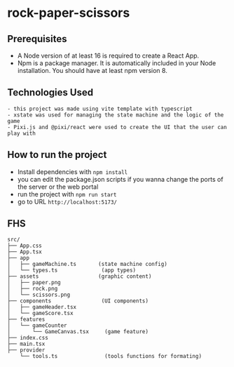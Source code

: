 # rock-paper-scissors

## Prerequisites

  - A Node version of at least 16 is required to create a React App.
  - Npm is a package manager. It is automatically included in your Node installation. You should have at least npm version 8.

## Technologies Used

    - this project was made using vite template with typescript
    - xstate was used for managing the state machine and the logic of the game
    - Pixi.js and @pixi/react were used to create the UI that the user can play with 

## How to run the project


- Install dependencies with `npm install`
- you can edit the package.json scripts if you wanna change the ports of the server or the web portal
- run the project with `npm run start`
- go to URL `http://localhost:5173/`


## FHS

```
src/
├── App.css
├── App.tsx
├── app
│   ├── gameMachine.ts       (state machine config)
│   └── types.ts              (app types)
├── assets                   (graphic content)
│   ├── paper.png
│   ├── rock.png
│   └── scissors.png
├── components                (UI components)
│   ├── gameHeader.tsx
│   └── gameScore.tsx
├── features
│   └── gameCounter
│       └── GameCanvas.tsx     (game feature)
├── index.css
├── main.tsx
├── provider
    └── tools.ts               (tools functions for formating)
```